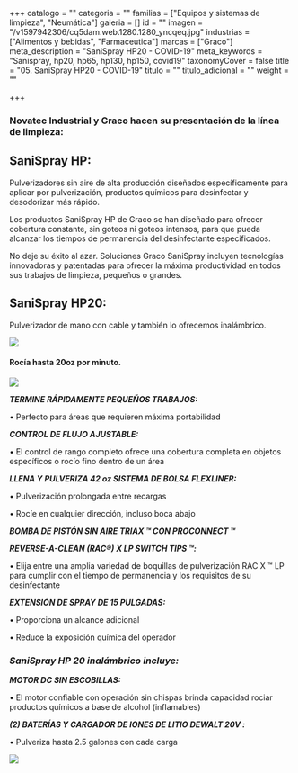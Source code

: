 +++
catalogo = ""
categoria = ""
familias = ["Equipos y sistemas de limpieza", "Neumática"]
galeria = []
id = ""
imagen = "/v1597942306/cq5dam.web.1280.1280_yncqeq.jpg"
industrias = ["Alimentos y bebidas", "Farmaceutica"]
marcas = ["Graco"]
meta_description = "SaniSpray HP20 - COVID-19"
meta_keywords = "Sanispray, hp20, hp65, hp130, hp150, covid19"
taxonomyCover = false
title = "05. SaniSpray HP20 - COVID-19"
titulo = ""
titulo_adicional = ""
weight = ""

+++
### **Novatec Industrial y Graco hacen su presentación de la línea de limpieza:**

## SaniSpray HP:

Pulverizadores sin aire de alta producción diseñados específicamente para aplicar por pulverización, productos químicos para desinfectar y desodorizar más rápido.

Los productos SaniSpray HP de Graco se han diseñado para ofrecer cobertura constante, sin goteos ni goteos intensos, para que pueda alcanzar los tiempos de permanencia del desinfectante especificados.

No deje su éxito al azar. Soluciones Graco SaniSpray incluyen tecnologías innovadoras y patentadas para ofrecer la máxima productividad en todos sus trabajos de limpieza, pequeños o grandes.

## SaniSpray HP20:

Pulverizador de mano con cable y también lo ofrecemos inalámbrico. 

![](https://res.cloudinary.com/novatec/v1597941240/25R790_SaniSpray_HP_20_Corded_Main-400_fgw8li.jpg)

#### **Rocía hasta 20oz por minuto.**

![](https://res.cloudinary.com/novatec/v1597942306/cq5dam.web.1280.1280_yncqeq.jpg)

**_TERMINE RÁPIDAMENTE PEQUEÑOS TRABAJOS:_**

• Perfecto para áreas que requieren máxima portabilidad

**_CONTROL DE FLUJO AJUSTABLE:_**

• El control de rango completo ofrece una cobertura completa en objetos específicos o rocío fino dentro de un área

**_LLENA Y PULVERIZA 42 oz SISTEMA DE BOLSA FLEXLINER:_**

• Pulverización prolongada entre recargas

• Rocíe en cualquier dirección, incluso boca abajo

**_BOMBA DE PISTÓN SIN AIRE TRIAX ™ CON PROCONNECT ™_**

**_REVERSE-A-CLEAN (RAC®) X LP SWITCH TIPS ™:_**

• Elija entre una amplia variedad de boquillas de pulverización RAC X ™ LP para cumplir con el tiempo de permanencia y los requisitos de su desinfectante

**_EXTENSIÓN DE SPRAY DE 15 PULGADAS:_**

• Proporciona un alcance adicional

• Reduce la exposición química del operador

### **_SaniSpray HP 20 inalámbrico incluye:_**

**_MOTOR DC SIN ESCOBILLAS:_**

• El motor confiable con operación sin chispas brinda capacidad rociar productos químicos a base de alcohol (inflamables)

**_(2) BATERÍAS Y CARGADOR DE IONES DE LITIO DEWALT 20V :_**

• Pulveriza hasta 2.5 galones con cada carga

![](https://res.cloudinary.com/novatec/v1597943020/Graco-SaniSpray-HP-20-Cordless-Handheld-Sprayer-700x423_tpbspr.jpg)